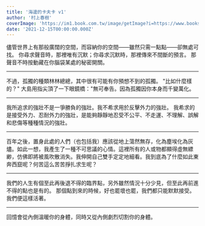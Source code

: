```yaml
---
title: '海邊的卡夫卡 v1'
author: '村上春樹'
coverImage: 'https://im1.book.com.tw/image/getImage?i=https://www.books.com.tw/img/001/083/37/0010833738.jpg'
date: '2021-12-15T00:00:00.000Z'
---
```


儘管世界上有那般廣闊的空間，而容納你的空間——雖然只需一點點——卻無處可找。
你尋求聲音時，那裡唯有沉默；你尋求沉默時，那裡傳來不間斷的預言。
那聲音不時按動藏在你腦袋某處的秘密開關。

---

不過，孤獨的種類林林總總，其中很有可能有你預想不到的孤獨。
"比如什麼樣的？"
大島用指尖頂了一下眼鏡橋："無可奉告。因為孤獨因你本身而千變萬化。

---

我所追求的強壯不是一爭勝負的強壯。我不希求用於反擊外力的強壯。
我希求的是接受外力、忍耐外力的強壯，是能夠靜靜地忍受不公平、不走運、不理解、誤解和悲傷等種種情況的強壯。

---

百年之後，置身此處的人們（也包括我）應該從地上蕩然無存，化為塵埃化為灰燼。如此一想，我產生了一種不可思議的心情。這裡所有的人或物都顯得虛無縹緲，仿佛即將被風吹散消失。我伸開自己雙手定定地細看。我到底為了什麼如此東奔西竄呢？何苦這么苦苦掙扎求生呢？

---

我們的人生有個至此再後退不得的臨界點，另外雖然情況十分少見，但至此再前進不得的點也是有的。
那個點到來的時候，好也罷壞也罷，我們都只能默默接受。我們便這樣活著。

---

回憶會從內側溫暖你的身體，同時又從內側劇烈切割你的身體。
